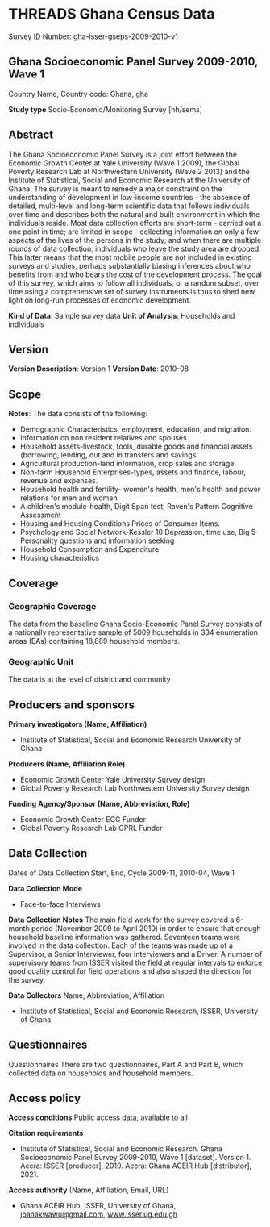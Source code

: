# THREADS Ghana Census Data
Survey ID Number: gha-isser-gseps-2009-2010-v1

## Ghana Socioeconomic Panel Survey 2009-2010, Wave 1

Country Name,	Country code: Ghana,	gha <br>

**Study type**
Socio-Economic/Monitoring Survey [hh/sems]

## Abstract
The Ghana Socioeconomic Panel Survey is a joint effort between the Economic Growth Center at Yale University (Wave 1 2009), the Global Poverty Research Lab at Northwestern University (Wave 2 2013) and the Institute of Statistical, Social and Economic Research at the University of Ghana. The survey is meant to remedy a major constraint on the understanding of development in low-income countries - the absence of detailed, multi-level and long-term scientific data that follows individuals over time and describes both the natural and built environment in which the individuals reside. Most data collection efforts are short-term - carried out a one point in time; are limited in scope - collecting information on only a few aspects of the lives of the persons in the study; and when there are multiple rounds of data collection, individuals who leave the study area are dropped. This latter means that the most mobile people are not included in existing surveys and studies, perhaps substantially biasing inferences about who benefits from and who bears the cost of the development process. The goal of this survey, which aims to follow all individuals, or a random subset, over time using a comprehensive set of survey instruments is thus to shed new light on long-run processes of economic development.

**Kind of Data**: Sample survey data
**Unit of Analysis**: Households and individuals

## Version
**Version Description**: Version 1
**Version Date**: 2010-08

## Scope
**Notes**: The data consists of the following:

* Demographic Characteristics, employment, education, and migration.
* Information on non resident relatives and spouses.
* Household assets-livestock, tools, durable goods and financial assets (borrowing, lending, out and in transfers and savings.
* Agricultural production-land information, crop sales and storage
* Non-farm Household Enterprises-types, assets and finance, labour, revenue and expenses.
* Household health and fertility- women's health, men's health and power relations for men and women
* A children's module-health, Digit Span test, Raven's Pattern Cognitive Assessment
* Housing and Housing Conditions Prices of Consumer Items.
* Psychology and Social Network-Kessler 10 Depression, time use, Big 5 Personality questions and information seeking
* Household Consumption and Expenditure
* Housing characteristics

## Coverage
### Geographic Coverage
The data from the baseline Ghana Socio-Economic Panel Survey consists of a nationally representative sample of 5009 households in 334 enumeration areas (EAs) containing 18,889 household members.

### Geographic Unit
The data is at the level of district and community

## Producers and sponsors
**Primary investigators (Name,	Affiliation)**
* Institute of Statistical, Social and Economic Research	University of Ghana 

**Producers (Name,	Affiliation	Role)**
* Economic Growth Center	Yale University	Survey design
* Global Poverty Research Lab	Northwestern University	Survey design

**Funding Agency/Sponsor (Name,	Abbreviation,	Role)**
* Economic Growth Center	EGC	Funder
* Global Poverty Research Lab	GPRL	Funder

## Data Collection
Dates of Data Collection
Start,	End,	Cycle
2009-11,	2010-04,	Wave 1

**Data Collection Mode**
* Face-to-face Interviews

**Data Collection Notes**
The main field work for the survey covered a 6-month period (November 2009 to April 2010) in order to ensure that enough household baseline information was gathered. Seventeen teams were involved in the data collection. Each of the teams was made up of a Supervisor, a Senior Interviewer, four Interviewers and a Driver. A number of supervisory teams from ISSER visited the field at regular intervals to enforce good quality control for field operations and also shaped the direction for the survey.

**Data Collectors**
Name,	Abbreviation, Affiliation
* Institute of Statistical, Social and Economic Research,	ISSER,	University of Ghana

## Questionnaires
Questionnaires
There are two questionnaires, Part A and Part B, which collected data on households and household members.

## Access policy
**Access conditions**
Public access data, available to all

**Citation requirements**
* Institute of Statistical, Social and Economic Research. Ghana Socioeconomic Panel Survey 2009-2010, Wave 1 [dataset]. Version 1. Accra: ISSER [producer], 2010. Accra: Ghana ACEIR Hub [distributor], 2021.

**Access authority** (Name,	Affiliation,	Email,	URL)
* Ghana ACEIR Hub, ISSER,	University of Ghana,	joanakwawu@gmail.com,	www.isser.ug.edu.gh
